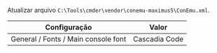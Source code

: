 Atualizar arquivo `C:\Tools\cmder\vendor\conemu-maximus5\ConEmu.xml`.

| Configuração                        | Valor         |
| ----------------------------------- | ------------- |
| General / Fonts / Main console font | Cascadia Code |
